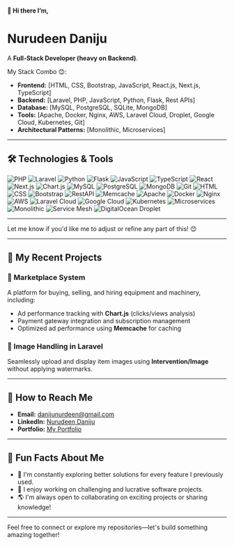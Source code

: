 #### 👋 Hi there I’m,
  # Nurudeen Daniju

A **Full-Stack Developer (heavy on Backend)**. 
  
My Stack Combo 😊: 

- **Frontend:** [HTML, CSS, Bootstrap, JavaScript, React.js, Next.js, TypeScript]  
- **Backend:** [Laravel, PHP, JavaScript, Python, Flask, Rest APIs]
- **Database:** [MySQL, PostgreSQL, SQLite, MongoDB]
- **Tools:** [Apache, Docker, Nginx, AWS, Laravel Cloud, Droplet, Google Cloud, Kubernetes, Git]
- **Architectural Patterns:** [Monolithic, Microservices] 

---

## 🛠️ Technologies & Tools  

![PHP](https://img.shields.io/badge/-PHP-777BB4?logo=php&logoColor=white&style=for-the-badge)
![Laravel](https://img.shields.io/badge/-Laravel-FF2D20?logo=laravel&logoColor=white&style=for-the-badge)
![Python](https://img.shields.io/badge/-Python-3776AB?logo=python&logoColor=white&style=for-the-badge)
![Flask](https://img.shields.io/badge/-Flask-000000?logo=flask&logoColor=white&style=for-the-badge)
![JavaScript](https://img.shields.io/badge/-JavaScript-F7DF1E?logo=javascript&logoColor=black&style=for-the-badge)
![TypeScript](https://img.shields.io/badge/-TypeScript-3178C6?logo=typescript&logoColor=white&style=for-the-badge)
![React](https://img.shields.io/badge/-React-61DAFB?logo=react&logoColor=black&style=for-the-badge)
![Next.js](https://img.shields.io/badge/-Next.js-000000?logo=nextdotjs&logoColor=white&style=for-the-badge)
![Chart.js](https://img.shields.io/badge/-Chart.js-FF6384?logo=chartdotjs&logoColor=white&style=for-the-badge)
![MySQL](https://img.shields.io/badge/-MySQL-4479A1?logo=mysql&logoColor=white&style=for-the-badge)
![PostgreSQL](https://img.shields.io/badge/-PostgreSQL-4169E1?logo=postgresql&logoColor=white&style=for-the-badge)
![MongoDB](https://img.shields.io/badge/-MongoDB-47A248?logo=mongodb&logoColor=white&style=for-the-badge)
![Git](https://img.shields.io/badge/-Git-F05032?logo=git&logoColor=white&style=for-the-badge)
![HTML](https://img.shields.io/badge/-HTML-E34F26?logo=html5&logoColor=white&style=for-the-badge)
![CSS](https://img.shields.io/badge/-CSS-1572B6?logo=css3&logoColor=white&style=for-the-badge)
![Bootstrap](https://img.shields.io/badge/-Bootstrap-7952B3?logo=bootstrap&logoColor=white&style=for-the-badge)
![RestAPI](https://img.shields.io/badge/-RestAPI-02569B?logo=api&logoColor=white&style=for-the-badge)
![Memcache](https://img.shields.io/badge/-Memcache-009DC4?logo=memcached&logoColor=white&style=for-the-badge)
![Apache](https://img.shields.io/badge/-Apache-D22128?logo=apache&logoColor=white&style=for-the-badge)
![Docker](https://img.shields.io/badge/-Docker-2496ED?logo=docker&logoColor=white&style=for-the-badge)
![Nginx](https://img.shields.io/badge/-Nginx-009639?logo=nginx&logoColor=white&style=for-the-badge)
![AWS](https://img.shields.io/badge/-AWS-232F3E?logo=amazonaws&logoColor=white&style=for-the-badge)
![Laravel Cloud](https://img.shields.io/badge/-Laravel_Cloud-FF2D20?logo=laravel&logoColor=white&style=for-the-badge)
![Google Cloud](https://img.shields.io/badge/-Google_Cloud-4285F4?logo=googlecloud&logoColor=white&style=for-the-badge)
![Kubernetes](https://img.shields.io/badge/-Kubernetes-326CE5?logo=kubernetes&logoColor=white&style=for-the-badge)
![Microservices](https://img.shields.io/badge/-Microservices-FF6F00?logo=microgen&logoColor=white&style=for-the-badge)
![Monolithic](https://img.shields.io/badge/-Monolithic-4CAF50?style=for-the-badge)
![Service Mesh](https://img.shields.io/badge/-Service_Mesh-FF6F00?style=for-the-badge)
![DigitalOcean Droplet](https://img.shields.io/badge/-DigitalOcean-0080FF?logo=digitalocean&logoColor=white&style=for-the-badge)

---

Let me know if you'd like me to adjust or refine any part of this! 😊

---

## 🚀 My Recent Projects  

### 🎯 Marketplace System  
A platform for buying, selling, and hiring equipment and machinery, including:  
- Ad performance tracking with **Chart.js** (clicks/views analysis)  
- Payment gateway integration and subscription management  
- Optimized ad performance using **Memcache** for caching  

### 📸 Image Handling in Laravel  
Seamlessly upload and display item images using **Intervention/Image** without applying watermarks.  

---

## 📩 How to Reach Me  

- **Email:** [danijunurdeen@gmail.com](mailto:danijunurdeen@gmail.com)  
- **LinkedIn:** [Nurudeen Daniju](https://linkedin.com/in/nur-deen-daniju-7894692a0/)  
- **Portfolio:** [My Portfolio](https://dnurudeen.github.io/)  

---

## 🌱 Fun Facts About Me  

- 🧠 I'm constantly exploring better solutions for every feature I previously used.  
- 🎨 I enjoy working on challenging and lucrative software projects.  
- 🌎 I'm always open to collaborating on exciting projects or sharing knowledge!  

---

Feel free to connect or explore my repositories—let's build something amazing together!  
